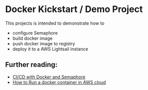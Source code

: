 # Docker Kickstart / Demo Project

This projects is intended to demonstrate how to 

* configure Semaphore
* build docker image
* push docker image to registry
* deploy it to a AWS Lightsail instance

## Further reading:

* [CI/CD with Docker and Semaphore](https://semaphoreci.com/docs/docker/setting-up-continuous-integration-for-docker-project.html)
* [How to Run a docker container in AWS cloud](https://github.com/simplificator/doc/wiki/Run-a-docker-container-in-AWS-cloud)

